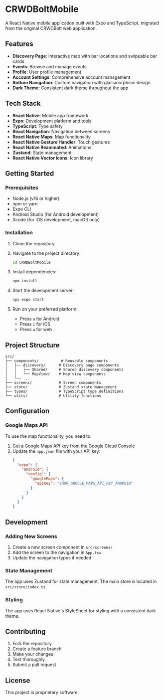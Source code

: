 # CRWDBoltMobile

A React Native mobile application built with Expo and TypeScript, migrated from the original CRWDBolt web application.

## Features

- **Discovery Page**: Interactive map with bar locations and swipeable bar cards
- **Events**: Browse and manage events
- **Profile**: User profile management
- **Account Settings**: Comprehensive account management
- **Bottom Navigation**: Custom navigation with glassmorphism design
- **Dark Theme**: Consistent dark theme throughout the app

## Tech Stack

- **React Native**: Mobile app framework
- **Expo**: Development platform and tools
- **TypeScript**: Type safety
- **React Navigation**: Navigation between screens
- **React Native Maps**: Map functionality
- **React Native Gesture Handler**: Touch gestures
- **React Native Reanimated**: Animations
- **Zustand**: State management
- **React Native Vector Icons**: Icon library

## Getting Started

### Prerequisites

- Node.js (v16 or higher)
- npm or yarn
- Expo CLI
- Android Studio (for Android development)
- Xcode (for iOS development, macOS only)

### Installation

1. Clone the repository
2. Navigate to the project directory:
   ```bash
   cd CRWDBoltMobile
   ```

3. Install dependencies:
   ```bash
   npm install
   ```

4. Start the development server:
   ```bash
   npx expo start
   ```

5. Run on your preferred platform:
   - Press `a` for Android
   - Press `i` for iOS
   - Press `w` for web

## Project Structure

```
src/
├── components/          # Reusable components
│   ├── discovery/      # Discovery page components
│   │   ├── Shared/     # Shared discovery components
│   │   └── MapView/    # Map view components
│   └── ...
├── screens/            # Screen components
├── store/              # Zustand state management
├── types/              # TypeScript type definitions
└── utils/              # Utility functions
```

## Configuration

### Google Maps API

To use the map functionality, you need to:

1. Get a Google Maps API key from the Google Cloud Console
2. Update the `app.json` file with your API key:
   ```json
   {
     "expo": {
       "android": {
         "config": {
           "googleMaps": {
             "apiKey": "YOUR_GOOGLE_MAPS_API_KEY_ANDROID"
           }
         }
       }
     }
   }
   ```

## Development

### Adding New Screens

1. Create a new screen component in `src/screens/`
2. Add the screen to the navigation in `App.tsx`
3. Update the navigation types if needed

### State Management

The app uses Zustand for state management. The main store is located in `src/store/index.ts`.

### Styling

The app uses React Native's StyleSheet for styling with a consistent dark theme.

## Contributing

1. Fork the repository
2. Create a feature branch
3. Make your changes
4. Test thoroughly
5. Submit a pull request

## License

This project is proprietary software.

